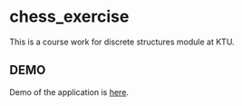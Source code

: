# chess_exercise
This is a course work for discrete structures module at KTU.

## DEMO
Demo of the application is [here](https://geraskalnas.github.io/chess_exercise/index.html).
